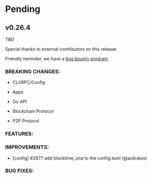 # Pending

## v0.26.4

*TBD*

Special thanks to external contributors on this release:

Friendly reminder, we have a [bug bounty
program](https://hackerone.com/tendermint).

### BREAKING CHANGES:

* CLI/RPC/Config

* Apps

* Go API

* Blockchain Protocol

* P2P Protocol

### FEATURES:

### IMPROVEMENTS:

- [config] \#2877 add blocktime_iota to the config.toml (@ackratos)

### BUG FIXES:

